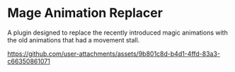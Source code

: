 # Mage Animation Replacer
A plugin designed to replace the recently introduced magic animations with the old animations that had a movement stall.


https://github.com/user-attachments/assets/9b801c8d-b4d1-4ffd-83a3-c66350861071
